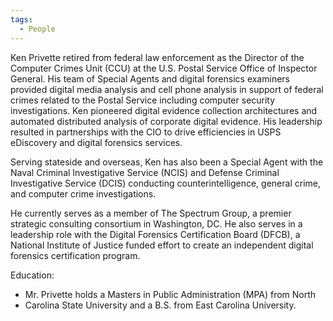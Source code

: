 ```yaml
---
tags:
  - People
---
```

Ken Privette retired from federal law enforcement as the Director of the
Computer Crimes Unit (CCU) at the U.S. Postal Service Office of Inspector
General. His team of Special Agents and digital forensics examiners provided
digital media analysis and cell phone analysis in support of federal crimes
related to the Postal Service including computer security investigations. Ken
pioneered digital evidence collection architectures and automated distributed
analysis of corporate digital evidence. His leadership resulted in partnerships
with the CIO to drive efficiencies in USPS eDiscovery and digital forensics
services.

Serving stateside and overseas, Ken has also been a Special Agent with the
Naval Criminal Investigative Service (NCIS) and Defense Criminal Investigative
Service (DCIS) conducting counterintelligence, general crime, and computer
crime investigations.

He currently serves as a member of The Spectrum Group, a premier strategic
consulting consortium in Washington, DC. He also serves in a leadership role
with the Digital Forensics Certification Board (DFCB), a National Institute of
Justice funded effort to create an independent digital forensics certification
program.

Education:

* Mr. Privette holds a Masters in Public Administration (MPA) from North
* Carolina State University and a B.S. from East Carolina University.
